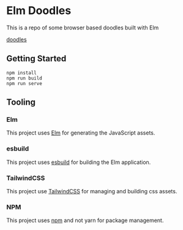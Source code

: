# Elm Doodles

This is a repo of some browser based doodles built with Elm

[doodles](https://optimistic-villani-9591cd.netlify.app/)

## Getting Started

```
npm install
npm run build
npm run serve
```

## Tooling

### Elm

This project uses [Elm](https://elm-lang.org/) for generating the JavaScript
assets.

### esbuild

This project uses [esbuild](https://esbuild.github.io/) for building the Elm
application.

### TailwindCSS

This project use [TailwindCSS](https://tailwindcss.com/) for managing and
building css assets.

### NPM

This project uses [npm](https://docs.npmjs.com/cli/v8/) and not yarn for
package management.


